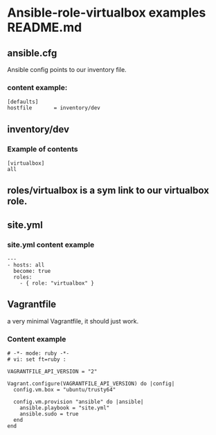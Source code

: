 # Ansible-role-virtualbox examples README.md

## ansible.cfg

Ansible config points to our inventory file.

### content example:

    [defaults]
    hostfile       = inventory/dev

## inventory/dev

### Example of contents

    [virtualbox]
    all

## roles/virtualbox is a sym link to our virtualbox role.

## site.yml

### site.yml content example

    ---
    - hosts: all
      become: true
      roles:
        - { role: "virtualbox" }


## Vagrantfile

a very minimal Vagrantfile, it should just work.

### Content example

    # -*- mode: ruby -*-
    # vi: set ft=ruby :
    
    VAGRANTFILE_API_VERSION = "2"
    
    Vagrant.configure(VAGRANTFILE_API_VERSION) do |config|
      config.vm.box = "ubuntu/trusty64"
    
      config.vm.provision "ansible" do |ansible|
        ansible.playbook = "site.yml"
        ansible.sudo = true
      end
    end

